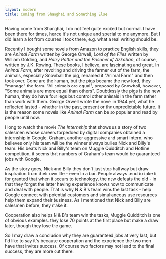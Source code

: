 ```yaml
---
layout: modern
title: Coming from Shanghai and Something Else
---
```


Having come from Shanghai, I do not feel quite excited but normal. I have been there for times, hence it's not unique and special to me anymore. But I did learn a lot from courses I took there, e.g. what a real writing should be.

Recently I bought some novels from Amazon to practice English skills, they are *Animal Farm* written by George Orwell, *Lord of the Flies* written by William Golding, and *Harry Potter and the Prisoner of Azkaban*, of course, written by J.K. Rowing. These books, I believe, are fascinating and great. In *Animal Farm*, after revolting and driving the farmer out of the farm, the animals, especially Snowball the pig, renamed it "Animal Farm" and then took over. Gone are the human, but the pigs became the new lord, they "manage" the farm. "All animals are equal", proposed by Snowball, however, "Some animals are more equal than others". Doubtlessly the pigs is the new human, they do have four legs but control other animals in the farm rather than work with them. George Orwell wrote the novel in 1944 yet, what he reflected lasted - whether in the past, present or the unpredictable future. It is the reason some novels like *Animal Farm* can be so popular and read by people until now.

I long to watch the movie *The Internship* that shows us a story of two salesmen whose careers torpedoed by digital companies obtained a internship in Google. Graham, another aggressive and smart intern, who believes only his team will be the winner always bullies Nick and Billy's team. His beats Nick and Billy's team on Muggle Quidditch and Hotline competition, it seems that numbers of Graham's team would be guaranteed jobs with Google.

As the story goes, Nick and Billy they don't just stop halfway but draw inspiration from their own life - even in a bar. People always tend to take it for granted that when it occurs to technology, the new defeats the old - in that they forget the latter having experience knows how to communicate and deal with people. That is why N & B's team wins the last task - help Google connect with potential customers and simultaneous use resources help them expand their business. As I mentioned that Nick and Billy are salesmen before, they make it.

Cooperation also helps N & B's team win the tasks, Muggle Quidditch is one of obvious examples. they lose 70 points at the first place but make a draw later, though they lose the game.

So I may draw a conclusion why they are guaranteed jobs at very last, but I'd like to say it's because cooperation and the experience the two men have that invites success. Of course two factors may not lead to the final success, they are more out there.